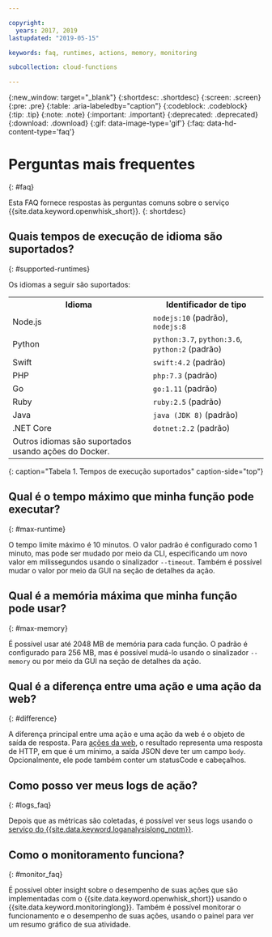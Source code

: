 ```yaml
---

copyright:
  years: 2017, 2019
lastupdated: "2019-05-15"

keywords: faq, runtimes, actions, memory, monitoring

subcollection: cloud-functions

---
```


{:new_window: target="_blank"}
{:shortdesc: .shortdesc}
{:screen: .screen}
{:pre: .pre}
{:table: .aria-labeledby="caption"}
{:codeblock: .codeblock}
{:tip: .tip}
{:note: .note}
{:important: .important}
{:deprecated: .deprecated}
{:download: .download}
{:gif: data-image-type='gif'}
{:faq: data-hd-content-type='faq'}


# Perguntas mais frequentes
{: #faq}

Esta FAQ fornece respostas às perguntas comuns sobre o serviço {{site.data.keyword.openwhisk_short}}.
{: shortdesc}


## Quais tempos de execução de idioma são suportados?
{: #supported-runtimes}

Os idiomas a seguir são suportados:

<table>
  <tr>
    <th>Idioma</th>
    <th>Identificador de tipo</th>
  </tr>
  <tr>
    <td>Node.js</td>
    <td> <code>nodejs:10</code> (padrão), <code>nodejs:8</code></td>
  </tr>
  <tr>
    <td>Python</td>
    <td><code>python:3.7</code>, <code>python:3.6</code>, <code>python:2</code> (padrão)</td>
  </tr>
  <tr>
    <td>Swift</td>
    <td><code>swift:4.2</code> (padrão)</td>
  </tr>
  <tr>
    <td>PHP</td>
    <td><code>php:7.3</code> (padrão)</td>
  </tr>
  <tr>
    <td>Go</td>
    <td><code>go:1.11</code> (padrão)</td>
  </tr>
  <tr>
    <td>Ruby</td>
    <td><code>ruby:2.5</code> (padrão)</td>
  </tr>
  <tr>
    <td>Java</td>
    <td><code>java (JDK 8)</code> (padrão)</td>
  </tr>
  <tr>
    <td>.NET Core</td>
    <td><code>dotnet:2.2</code> (padrão)</td>
  </tr>
  <tr>
    <td>Outros idiomas são suportados usando ações do Docker.</td>
  </tr>
</table>
{: caption="Tabela 1. Tempos de execução suportados" caption-side="top"}


## Qual é o tempo máximo que minha função pode executar?
{: #max-runtime}

O tempo limite máximo é 10 minutos. O valor padrão é configurado como 1 minuto, mas pode ser mudado por meio da CLI, especificando um novo valor em milissegundos usando o sinalizador `--timeout`. Também é possível mudar o valor por meio da GUI na seção de detalhes da ação.


## Qual é a memória máxima que minha função pode usar?
{: #max-memory}

É possível usar até 2048 MB de memória para cada função. O padrão é configurado para 256 MB, mas é possível mudá-lo usando o sinalizador `--memory` ou por meio da GUI na seção de detalhes da ação.



## Qual é a diferença entre uma ação e uma ação da web?
{: #difference}

A diferença principal entre uma ação e uma ação da web é o objeto de saída de resposta. Para [ações da web](/docs/openwhisk?topic=cloud-functions-actions_web), o resultado representa uma resposta de HTTP, em que é um mínimo, a saída JSON deve ter um campo `body`. Opcionalmente, ele pode também conter um statusCode e cabeçalhos.

## Como posso ver meus logs de ação?
{: #logs_faq}

Depois que as métricas são coletadas, é possível ver seus logs usando o [serviço do {{site.data.keyword.loganalysislong_notm}}](/docs/openwhisk?topic=cloud-functions-logs).


## Como o monitoramento funciona?
{: #monitor_faq}

É possível obter insight sobre o desempenho de suas ações que são implementadas com o {{site.data.keyword.openwhisk_short}} usando o {{site.data.keyword.monitoringlong}}. Também é possível monitorar o funcionamento e o desempenho de suas ações, usando o painel para ver um resumo gráfico de sua atividade.




